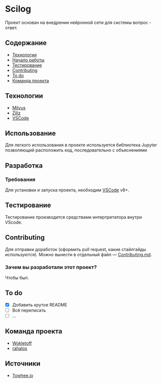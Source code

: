 # Scilog

Проект основан на внедрении нейронной сети для системы вопрос - ответ. 

## Содержание
- [Технологии](#технологии)
- [Начало работы](#начало-работы)
- [Тестирование](#тестирование)
- [Contributing](#contributing)
- [To do](#to-do)
- [Команда проекта](#команда-проекта)

## Технологии
- [Milvus](https://milvus.io/docs/integrate_with_haystack.md)
- [Ziliz](https://zilliz.com/)
- [VSCode](https://code.visualstudio.com/)


## Использование
Для легкого использования в проекте используется библиотека Jupyter позволяющий расположить код, последовательно с объяснениями 


## Разработка
### Требования
Для установки и запуска проекта, необходим [VSCode](https://nodejs.org/) v8+.

## Тестирование
Тестирование производится средствами интерпретатора внутри VScode.

## Contributing
Для отправки доработок (оформить pull request, какие стайлгайды используются). Можно вынести в отдельный файл — [Contributing.md](./CONTRIBUTING.md).

### Зачем вы разработали этот проект?
Чтобы был.

## To do
- [x] Добавить крутое README
- [ ] Всё переписать
- [ ] ...

## Команда проекта
- [Wokletoff](https://github.com/Wokletoff)
- [rahalos](https://github.com/rahalos)

## Источники
- [Towhee.io](https://github.com/towhee-io/examples/tree/main/nlp/question_answering) 
